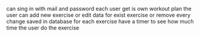 can sing in with mail and password
each user get is own workout plan
the user can add new exercise or edit data for exist exercise or remove
every change saved in database
for each exercise have a timer to see how much time the user do the exercise
